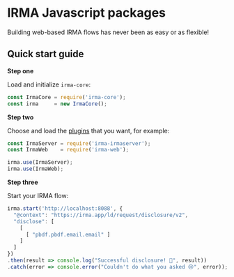 # IRMA Javascript packages

Building web-based IRMA flows has never been as easy or as flexible!

## Quick start guide

__Step one__

Load and initialize `irma-core`:

```javascript
const IrmaCore = require('irma-core');
const irma     = new IrmaCore();
```

__Step two__

Choose and load the [plugins](https://github.com/privacybydesign/irma-js-packages/tree/master/plugins)
that you want, for example:

```javascript
const IrmaServer = require('irma-irmaserver');
const IrmaWeb    = require('irma-web');

irma.use(IrmaServer);
irma.use(IrmaWeb);
```

__Step three__

Start your IRMA flow:

```javascript
irma.start('http://localhost:8088', {
  "@context": "https://irma.app/ld/request/disclosure/v2",
  "disclose": [
    [
      [ "pbdf.pbdf.email.email" ]
    ]
  ]
})
.then(result => console.log("Successful disclosure! 🎉", result))
.catch(error => console.error("Couldn't do what you asked 😢", error));
```
